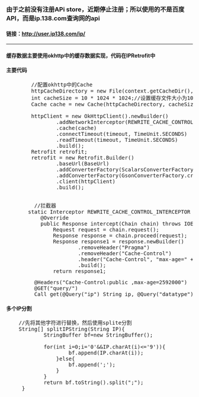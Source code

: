 ### 由于之前没有注册APi store，近期停止注册；所以使用的不是百度API，而是ip.138.com查询网的api
#### 链接：http://user.ip138.com/ip/  

----


#### 缓存数据主要使用okhttp中的缓存数据实现，代码在IPRetrofit中
#### 主要代码
<pre>
        //配置okhttp中的Cache
        httpCacheDirectory = new File(context.getCacheDir(), "HttpCache");
        int cacheSize = 10 * 1024 * 1024;//设置缓存文件大小为10M
        Cache cache = new Cache(httpCacheDirectory, cacheSize);

        httpClient = new OkHttpClient().newBuilder()
                .addNetworkInterceptor(REWRITE_CACHE_CONTROL_INTERCEPTOR)
                .cache(cache)
                .connectTimeout(timeout, TimeUnit.SECONDS)
                .readTimeout(timeout, TimeUnit.SECONDS)
                .build();
        Retrofit retrofit;
        retrofit = new Retrofit.Builder()
                .baseUrl(BaseUrl)
                .addConverterFactory(ScalarsConverterFactory.create())
                .addConverterFactory(GsonConverterFactory.create())
                .client(httpClient)
                .build();

</pre>
<pre>
         //拦截器
       static Interceptor REWRITE_CACHE_CONTROL_INTERCEPTOR = new Interceptor() {
           @Override
           public Response intercept(Chain chain) throws IOException {
               Request request = chain.request();
               Response response = chain.proceed(request);
               Response response1 = response.newBuilder()
                       .removeHeader("Pragma")
                       .removeHeader("Cache-Control")
                       .header("Cache-Control", "max-age=" + 2592000)
                       .build();
               return response1;
</pre>
<pre>
         @Headers("Cache-Control:public ,max-age=2592000")
         @GET("query/")
         Call<IPDataResponse> get(@Query("ip") String ip, @Query("datatype") String datatype, @Query("token") String token);
</pre>
#### 多个IP分割
<pre>
    //先将其他字符进行替换，然后使用splite分割
    String[] splitIPString(String IP){
            StringBuffer bf=new StringBuffer();
    
            for(int i=0;i<IP.length();i++){
                if(IP.charAt(i)=='.'||(IP.charAt(i)>='0'&&IP.charAt(i)<='9')){
                    bf.append(IP.charAt(i));
                }else{
                    bf.append(';');
                }
            }
            return bf.toString().split(";");
     }
</pre>


